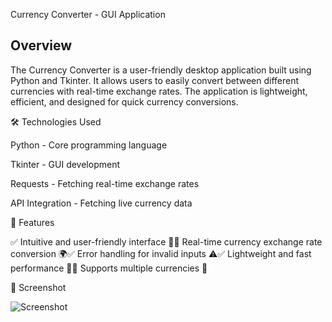 Currency Converter - GUI Application

## Overview

The Currency Converter is a user-friendly desktop application built using Python and Tkinter. It allows users to easily convert between different currencies with real-time exchange rates. The application is lightweight, efficient, and designed for quick currency conversions.

🛠️ Technologies Used

Python - Core programming language

Tkinter - GUI development

Requests - Fetching real-time exchange rates

API Integration - Fetching live currency data

🚀 Features

✅ Intuitive and user-friendly interface 🎨✅ Real-time currency exchange rate conversion 🌍✅ Error handling for invalid inputs ⚠️✅ Lightweight and fast performance 🚀✅ Supports multiple currencies 💱

📸 Screenshot

![Screenshot](https://github.com/user-attachments/assets/e6e9403e-dca7-429b-a323-1d73083daa1f)


